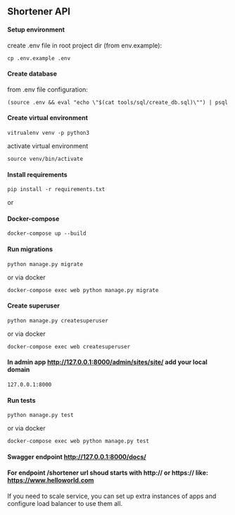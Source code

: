 Shortener API
---------------------------

#### Setup environment

create .env file in root project dir (from env.example):

    cp .env.example .env

#### Create database

from .env file configuration:

    (source .env && eval "echo \"$(cat tools/sql/create_db.sql)\"") | psql

#### Create virtual environment

    vitrualenv venv -p python3

activate virtual environment 

    source venv/bin/activate

#### Install requirements

    pip install -r requirements.txt

or  

#### Docker-compose

    docker-compose up --build

#### Run migrations
    
    python manage.py migrate

or via docker

    docker-compose exec web python manage.py migrate

#### Create superuser

    python manage.py createsuperuser

or via docker

    docker-compose exec web createsuperuser

#### In admin app http://127.0.0.1:8000/admin/sites/site/ add your local domain

    127.0.0.1:8000

#### Run tests

    python manage.py test

or via docker 

    docker-compose exec web python manage.py test


#### Swagger endpoint http://127.0.0.1:8000/docs/


#### For endpoint /shortener url shoud starts with http:// or https:// like: https://www.helloworld.com

If you need to scale service, you can set up extra instances of apps and configure load balancer to use them all.
